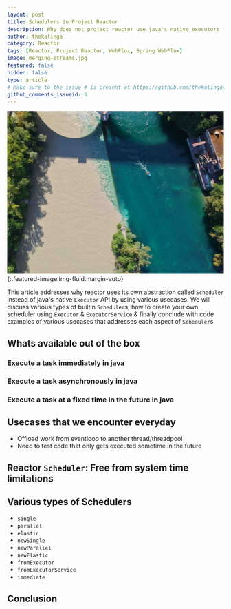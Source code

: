 ```yaml
---
layout: post
title: Schedulers in Project Reactor
description: Why does not project reactor use java's native executors for scheduling instead of its own Scheduler abstraction
author: thekalinga
category: Reactor
tags: [Reactor, Project Reactor, WebFlux, Spring WebFlux]
image: merging-streams.jpg
featured: false
hidden: false
type: article
# Make sure to the issue # is present at https://github.com/thekalinga/thekalinga.in-comments/issues
github_comments_issueid: 6
---
```


![{{page.title}}](merging-streams.jpg){:.featured-image.img-fluid.margin-auto}

This article addresses why reactor uses its own abstraction called `Scheduler` instead of java's native `Executor` API by using various usecases. We will discuss various types of builtin `Scheduler`s, how to create your own scheduler using `Executor` & `ExecutorService` & finally conclude with code examples of various usecases that addresses each aspect of `Scheduler`s

## Whats available out of the box

### Execute a task immediately in java
### Execute a task asynchronously in java
### Execute a task at a fixed time in the future in java

## Usecases that we encounter everyday

* Offload work from eventloop to another thread/threadpool
* Need to test code that only gets executed sometime in the future 

## Reactor `Scheduler`: Free from system time limitations

## Various types of Schedulers

* `single`
* `parallel`
* `elastic`
* `newSingle`
* `newParallel`
* `newElastic`
* `fromExecutor`
* `fromExecutorService`
* `immediate`

## Conclusion
